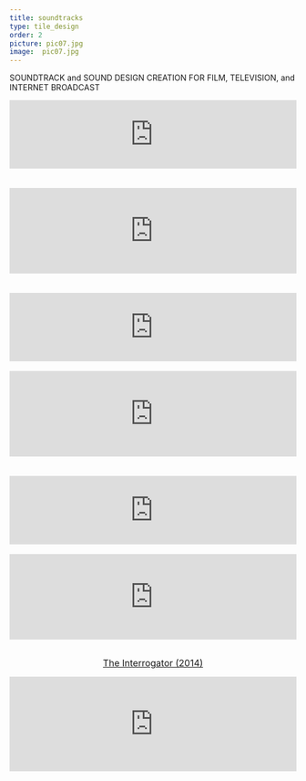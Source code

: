 ```yaml
---
title: soundtracks
type: tile_design
order: 2
picture: pic07.jpg
image:  pic07.jpg
---
```

SOUNDTRACK and SOUND DESIGN CREATION FOR FILM, TELEVISION, and INTERNET BROADCAST
<br>

<div class="separator" style="clear: both; text-align: center;">

<div class="separator" style="clear: both; text-align: center;">
<iframe style="border: 0; width: 100%; height: 120px;" src="https://bandcamp.com/EmbeddedPlayer/track=1705232599/size=large/bgcol=333333/linkcol=0f91ff/tracklist=false/artwork=small/transparent=true/" seamless><a href="http://daringventuresmultimedia.bandcamp.com/track/love-v-survival">Love v Survival by Dr D</a></iframe>
<br>
<br>
<br>
<iframe frameborder="no" height="150" scrolling="no" src="https://w.soundcloud.com/player/?url=https%3A//api.soundcloud.com/tracks/10586975&amp;auto_play=false&amp;hide_related=false&amp;show_comments=true&amp;show_user=true&amp;show_reposts=false&amp;visual=true" width="100%"></iframe>&nbsp; </div>
<div class="separator" style="clear: both; text-align: center;">
<br /></div>

<iframe style="border: 0; width: 100%; height: 120px;" src="https://bandcamp.com/EmbeddedPlayer/track=3487991201/size=large/bgcol=333333/linkcol=0f91ff/tracklist=false/artwork=small/transparent=true/" seamless><a href="http://daringventuresmultimedia.bandcamp.com/track/exorcize">Exorcize by Dr D</a></iframe>
<br>
<br>

<div style="text-align: center;">
<iframe frameborder="no" height="150" scrolling="no" src="https://w.soundcloud.com/player/?url=https%3A//api.soundcloud.com/tracks/11203503&amp;auto_play=false&amp;hide_related=false&amp;show_comments=true&amp;show_user=true&amp;show_reposts=false&amp;visual=true" width="100%"></iframe></div>
<div style="text-align: center;">
<br /></div>
<div style="text-align: center;">
<br /></div>

<iframe style="border: 0; width: 100%; height: 120px;" src="https://bandcamp.com/EmbeddedPlayer/track=781583754/size=large/bgcol=ffffff/linkcol=2ebd35/tracklist=false/artwork=small/transparent=true/" seamless><a href="http://daringventuresmultimedia.bandcamp.com/track/mad-dash-through-the-mall-on-christmas-eve">Mad Dash Through the Mall on Christmas Eve by Dr D</a></iframe>
<br>
<br>

<div style="text-align: center;">
<iframe frameborder="no" height="150" scrolling="no" src="https://w.soundcloud.com/player/?url=https%3A//api.soundcloud.com/tracks/11204982&amp;auto_play=false&amp;hide_related=false&amp;show_comments=true&amp;show_user=true&amp;show_reposts=false&amp;visual=true" width="100%"></iframe></div>
<br>


<span style="color: red; font-size: medium;"><a href="http://www.imdb.com/title/tt3735912/?ref_=nm_flmg_wr_1" target="_blank">The Interrogator (2014)</a></span></div>
<div class="separator" style="clear: both; text-align: center;">
<iframe frameborder="no" height="166" scrolling="no" src="https://w.soundcloud.com/player/?url=https%3A//api.soundcloud.com/tracks/185801109&amp;color=ff5500&amp;auto_play=false&amp;hide_related=false&amp;show_comments=true&amp;show_user=true&amp;show_reposts=false" width="100%"></iframe></div>
<div class="separator" style="clear: both; text-align: center;">
